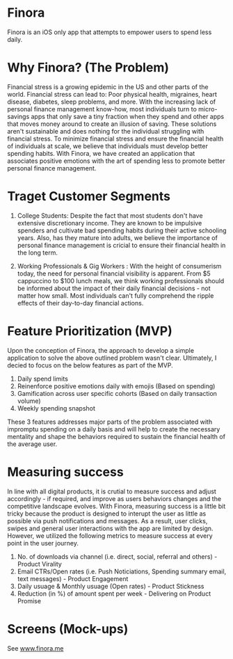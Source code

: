# Finora
Finora is an iOS only app that attempts to empower users to spend less daily.

# Why Finora? (The Problem)

Financial stress is a growing epidemic in the US and other parts of the world. Financial stress can lead to: Poor physical health, migraines, heart disease, diabetes, sleep problems, and more. With the increasing lack of personal finance management know-how, most individuals turn to micro-savings apps that only save a tiny fraction when they spend and other apps that moves money around to create an illusion of saving. These solutions aren't sustainable and does nothing for the individual struggling with financial stress. To minimize financial stress and ensure the financial health of individuals at scale, we believe that individuals must develop better spending habits. With Finora, we have created an application that associates positive emotions with the art of spending less to promote better personal finance management.



# Traget Customer Segments

1. College Students: Despite the fact that most students don't have extensive discretionary income. They are known to be impulsive spenders and cultivate bad spending habits during their active schooling years. Also, has they mature into adults, we believe the importance of personal finance management is cricial to ensure their financial health in the long term.

2. Working Professionals & Gig Workers : With the height of consumerism today, the need for personal financial visibility is apparent. From $5 cappuccino to $100 lunch meals, we think working professionals should be informed about the impact of their daily financial decisions - not matter how small. Most individuals can't fully comprehend the ripple effects of their day-to-day financial actions.



# Feature Prioritization (MVP)

Upon the conception of Finora, the approach to develop a simple application to solve the above outlined problem wasn't clear. Ultimately, I decied to focus on the below features as part of the MVP.

1. Daily spend limits
2. Reinenforce positive emotions daily with emojis (Based on spending)
3. Gamification across user specific cohorts (Based on daily transaction volume)
4. Weekly spending snapshot

These 3 features addresses major parts of the problem associated with impromptu spending on a daily basis and will help to create the necessary mentality and shape the behaviors required to sustain the financial health of the average user.


# Measuring success

In line with all digital products, it is crutial to measure success and adjust accordingly - if required, and improve as users behaviors changes and the competitive landscape evolves. With Finora, measuring success is a little bit tricky because the product is designed to interupt the user as little as possible via push notifications and messages. As a result, user clicks, swipes and general user interactions with the app are limited by design. However, we utilized the following metrics to measure success at every point in the user journey.

1. No. of downloads via channel (i.e. direct, social, referral and others) - Product Virality
2. Email CTRs/Open rates (i.e. Push Noticiations, Spending summary email, text messages) - Product Engagement
3. Daily usuage & Monthly usuage (Open rates) - Product Stickness
4. Reduction (in %) of amount spent per week - Delivering on Product Promise

# Screens (Mock-ups)

See www.finora.me
